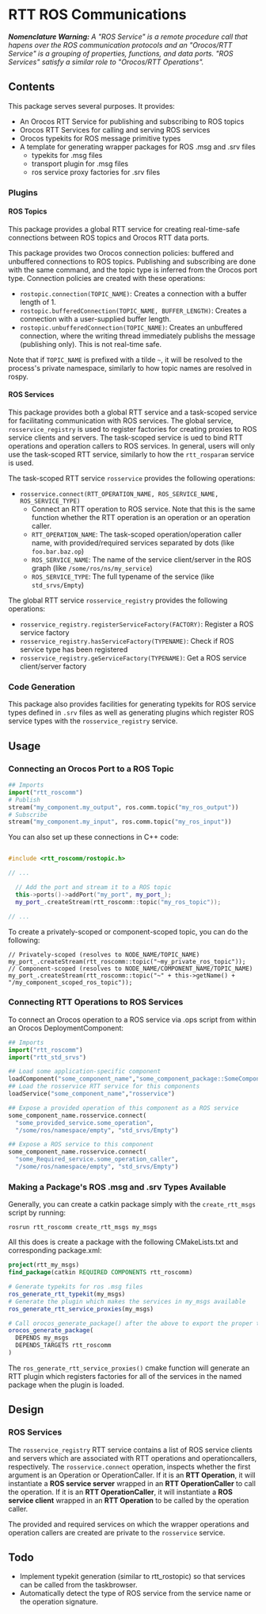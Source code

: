 RTT ROS Communications
======================

***Nomenclature Warning:***  *A "ROS Service" is a remote procedure call
that hapens over the ROS communication protocols and an "Orocos/RTT Service" is
a grouping of properties, functions, and data ports. "ROS Services" satisfy a
similar role to "Orocos/RTT Operations".* 

Contents 
--------

This package serves several purposes. It provides:
* An Orocos RTT Service for publishing and subscribing to ROS topics
* Orocos RTT Services for calling and serving ROS services
* Orocos typekits for ROS message primitive types
* A template for generating wrapper packages for ROS .msg and .srv files
  * typekits for .msg files
  * transport plugin for .msg files
  * ros service proxy factories for .srv files

### Plugins

#### ROS Topics

This package provides a global RTT service for creating real-time-safe
connections between ROS topics and Orocos RTT data ports.

This package provides two Orocos connection policies: buffered and 
unbuffered connections to ROS topics. Publishing and subscribing are done
with the same command, and the topic type is inferred from the Orocos port
type. Connection policies are created with these operations:

* `rostopic.connection(TOPIC_NAME)`: Creates a connection with a buffer length
  of 1.
* `rostopic.bufferedConnection(TOPIC_NAME, BUFFER_LENGTH)`: Creates a
  connection with a user-supplied buffer length.
* `rostopic.unbufferedConnection(TOPIC_NAME)`: Creates an unbuffered connection, where
  the writing thread immediately publishs the message (publishing only).
  This is not real-time safe.

Note that if `TOPIC_NAME` is prefixed with a tilde `~`, it will be resolved to
the process's private namespace, similarly to how topic names are resolved in
rospy.

#### ROS Services

This package provides both a global RTT service and a task-scoped service for
facilitating communication with ROS services. The global service,
`rosservice_registry` is used to register factories for creating proxies to ROS
service clients and servers. The task-scoped service is ued to bind RTT
operations and operation callers to ROS services. In general, users will only
use the task-scoped RTT service, similarly to how the `rtt_rosparam` service is
used.

The task-scoped RTT service `rosservice` provides the following operations:
* `rosservice.connect(RTT_OPERATION_NAME, ROS_SERVICE_NAME, ROS_SERVICE_TYPE)`
  * Connect an RTT operation to ROS service. Note that this is the same
    function whether the RTT operation is an operation or an operation caller.
  * `RTT_OPERATION_NAME`: The task-scoped operation/operation caller name, with
    provided/required services separated by dots (like `foo.bar.baz.op`)
  * `ROS_SERVICE_NAME`: The name of the service client/server in the ROS graph
    (like `/some/ros/ns/my_service`)
  * `ROS_SERVICE_TYPE`: The full typename of the service (like
    `std_srvs/Empty`)

The global RTT service `rosservice_registry` provides the following operations:
* `rosservice_registry.registerServiceFactory(FACTORY)`: Register a ROS service
  factory
* `rosservice_registry.hasServiceFactory(TYPENAME)`: Check if ROS service type
  has been registered
* `rosservice_registry.geServiceFactory(TYPENAME)`: Get a ROS service
  client/server factory

### Code Generation

This package also provides facilities for generating typekits for ROS service
types defined in `.srv` files as well as generating plugins which register ROS
service types with the `rosservice_registry` service.


Usage
-----

### Connecting an Orocos Port to a ROS Topic

```python
## Imports
import("rtt_roscomm")
# Publish
stream("my_component.my_output", ros.comm.topic("my_ros_output"))
# Subscribe
stream("my_component.my_input", ros.comm.topic("my_ros_input"))
```

You can also set up these connections in C++ code:
```cpp

#include <rtt_roscomm/rostopic.h>

// ...

  // Add the port and stream it to a ROS topic
  this->ports()->addPort("my_port", my_port_);
  my_port_.createStream(rtt_roscomm::topic("my_ros_topic"));

// ...
```

To create a privately-scoped or component-scoped topic, you can do the following:
```
// Privately-scoped (resolves to NODE_NAME/TOPIC_NAME)
my_port_.createStream(rtt_roscomm::topic("~my_private_ros_topic"));
// Component-scoped (resolves to NODE_NAME/COMPONENT_NAME/TOPIC_NAME)
my_port_.createStream(rtt_roscomm::topic("~" + this->getName() + "/my_component_scoped_ros_topic"));
```

### Connecting RTT Operations to ROS Services

To connect an Orocos operation to a ROS service via .ops script from within an
Orocos DeploymentComponent: 

```python
## Imports
import("rtt_roscomm")
import("rtt_std_srvs")

## Load some application-specific component
loadComponent("some_component_name","some_component_package::SomeComponent")
## Load the rosservice RTT service for this components
loadService("some_component_name","rosservice")

## Expose a provided operation of this component as a ROS service
some_component_name.rosservice.connect(
  "some_provided_service.some_operation",
  "/some/ros/namespace/empty", "std_srvs/Empty")

## Expose a ROS service to this component
some_component_name.rosservice.connect(
  "some_Required_service.some_operation_caller",
  "/some/ros/namespace/empty", "std_srvs/Empty")
```


### Making a Package's ROS .msg and .srv Types Available

Generally, you can create a catkin package simply with the `create_rtt_msgs`
script by running:

```shell
rosrun rtt_roscomm create_rtt_msgs my_msgs
```

All this does is create a package with the following CMakeLists.txt and
corresponding package.xml:

```cmake
project(rtt_my_msgs)
find_package(catkin REQUIRED COMPONENTS rtt_roscomm)

# Generate typekits for ros .msg files
ros_generate_rtt_typekit(my_msgs)
# Generate the plugin which makes the services in my_msgs available
ros_generate_rtt_service_proxies(my_msgs)

# Call orocos_generate_package() after the above to export the proper targets
orocos_generate_package(
  DEPENDS my_msgs
  DEPENDS_TARGETS rtt_roscomm
)

```

The `ros_generate_rtt_service_proxies()` cmake function will generate an RTT
plugin which registers factories for all of the services in the named package
when the plugin is loaded.


Design
------

### ROS Services

The `rosservice_registry` RTT service contains a list of ROS service clients
and servers which are associated with RTT operations and operationcallers,
respectively.  The `rosservice.connect` operation, inspects whether
the first argument is an Operation or OperationCaller. If it is an **RTT
Operation**, it will instantiate a **ROS service server** wrapped in an **RTT
OperationCaller** to call the operation. If it is an **RTT OperationCaller**,
it will instantiate a **ROS service client** wrapped in an **RTT Operation** to
be called by the operation caller. 

The provided and required services on which the wrapper operations and
operation callers are created are private to the `rosservice` service. 


Todo
----

* Implement typekit generation (similar to rtt\_rostopic) so that services can
  be called from the taskbrowser.
* Automatically detect the type of ROS service from the service name or the
  operation signature.
